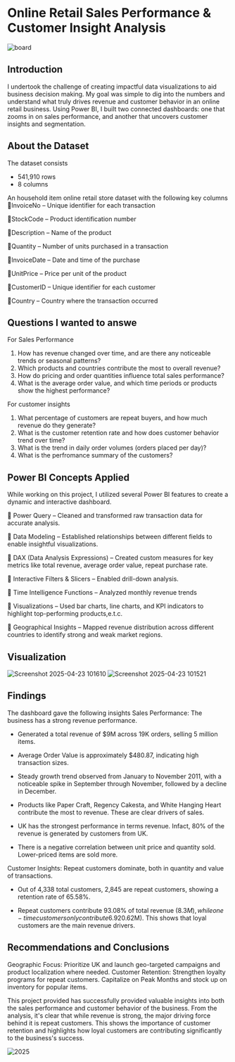 # Online Retail Sales Performance & Customer Insight Analysis 
![board](https://github.com/user-attachments/assets/106894ed-d8d2-4af0-ab92-86fa040a34b9)

## Introduction
I undertook the challenge of creating impactful data visualizations to aid business decision making. My goal was simple to dig into the numbers and understand what truly drives revenue and customer behavior in an online retail business. Using Power BI, I built two connected dashboards: one that zooms in on sales performance, and another that uncovers customer insights and segmentation.

## About the Dataset

The dataset consists 
- 541,910 rows 
- 8 columns
  
An household item online retail store dataset with the following key columns
🔹InvoiceNo – Unique identifier for each transaction

🔹StockCode – Product identification number

🔹Description – Name of the product

🔹Quantity – Number of units purchased in a transaction

🔹InvoiceDate – Date and time of the purchase

🔹UnitPrice – Price per unit of the product

🔹CustomerID – Unique identifier for each customer

🔹Country – Country where the transaction occurred

## Questions I wanted to answe
For Sales Performance
1. How has revenue changed over time, and are there any noticeable trends or seasonal patterns?
2. Which products and countries contribute the most to overall revenue?
3. How do pricing and order quantities influence total sales performance?
5. What is the average order value, and which time periods or products show the highest performance?

For customer insights
1. What percentage of customers are repeat buyers, and how much revenue do they generate?
2. What is the customer retention rate and how does customer behavior trend over time?
3. What is the trend in daily order volumes (orders placed per day)?
4. What is the perfromance summary of the customers?

## Power BI Concepts Applied
   While working on this project, I utilized several Power BI features to create a dynamic and interactive dashboard.

🔹 Power Query – Cleaned and transformed raw transaction data for accurate analysis.

🔹 Data Modeling – Established relationships between different fields to enable insightful visualizations.

🔹 DAX (Data Analysis Expressions) – Created custom measures for key metrics like total revenue, average order value, repeat purchase rate.

🔹 Interactive Filters & Slicers – Enabled drill-down analysis.

🔹 Time Intelligence Functions – Analyzed monthly revenue trends

🔹 Visualizations – Used bar charts, line charts, and KPI indicators to highlight top-performing products,e.t.c.

🔹 Geographical Insights – Mapped revenue distribution across different countries to identify strong and weak market regions.

## Visualization
![Screenshot 2025-04-23 101610](https://github.com/user-attachments/assets/c57818d4-d872-4bf5-9d16-2a347e93d011)
![Screenshot 2025-04-23 101521](https://github.com/user-attachments/assets/d6278242-5e68-4856-872d-22db55072c27)

## Findings
The dashboard gave the following insights
Sales Performance: The business has a strong revenue performance. 
- Generated a total revenue of $9M across 19K orders, selling 5 million items.
  
- Average Order Value is approximately $480.87, indicating high transaction sizes.
  
- Steady growth trend observed from January to November 2011, with a noticeable spike in September through November, followed by a decline in December.
  
- Products like Paper Craft, Regency Cakesta, and White Hanging Heart contribute the most to revenue. These are clear drivers of sales.
  
- UK has the strongest performance in terms revenue. Infact, 80% of the revenue is generated by customers from UK.
  
- There is a negative correlation between unit price and quantity sold. Lower-priced items are sold more.
  
Customer Insights: Repeat customers dominate, both in quantity and value of transactions.
- Out of 4,338 total customers, 2,845 are repeat customers, showing a retention rate of 65.58%.
  
- Repeat customers contribute 93.08% of total revenue ($8.3M), while one-time customers only contribute 6.92% ($0.62M). This shows that loyal customers are the main revenue drivers.

## Recommendations and Conclusions
Geographic Focus: Prioritize UK and launch geo-targeted campaigns and product localization where needed.
Customer Retention: Strengthen loyalty programs for repeat customers.
Capitalize on Peak Months and stock up on inventory for popular items.

This project provided has successfully provided valuable insights into both the sales performance and customer behavior of the business. From the analysis, it's clear that while revenue is strong, the major driving force behind it is repeat customers. This shows the importance of customer retention and highlights how loyal customers are contributing significantly to the business's success.

![2025](https://github.com/user-attachments/assets/fad7ee55-556c-474d-8d1b-5a4f0fc8fc8c)



